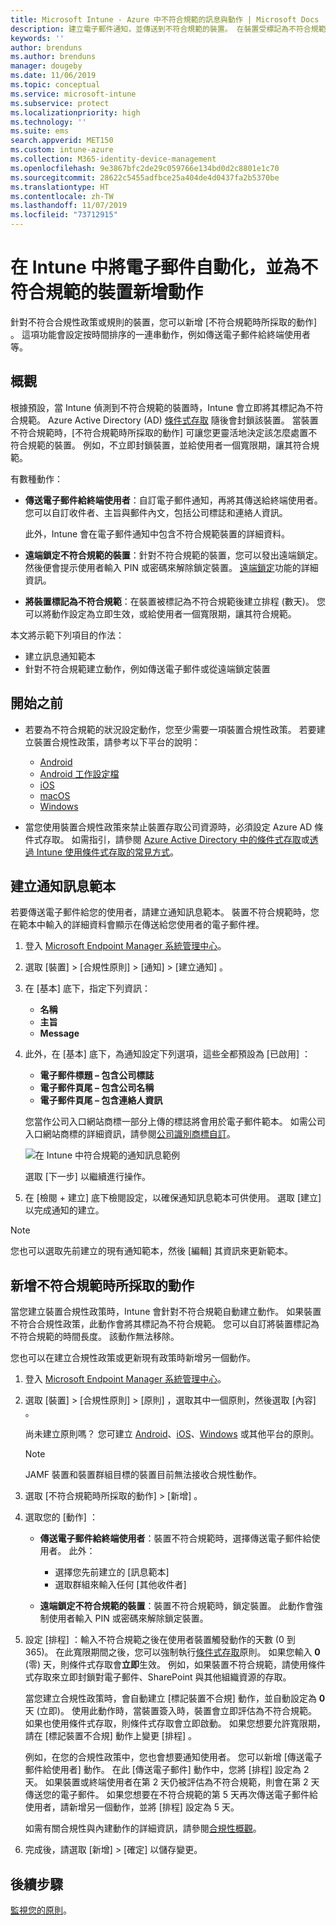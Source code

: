 ```yaml
---
title: Microsoft Intune - Azure 中不符合規範的訊息與動作 | Microsoft Docs
description: 建立電子郵件通知，並傳送到不符合規範的裝置。 在裝置受標記為不符合規範之後新增動作，例如新增寬限期以讓其符合規範，或建立排程來禁止存取，直到裝置符合規範為止。 在 Azure 中使用 Microsoft Intune 來執行。
keywords: ''
author: brenduns
ms.author: brenduns
manager: dougeby
ms.date: 11/06/2019
ms.topic: conceptual
ms.service: microsoft-intune
ms.subservice: protect
ms.localizationpriority: high
ms.technology: ''
ms.suite: ems
search.appverid: MET150
ms.custom: intune-azure
ms.collection: M365-identity-device-management
ms.openlocfilehash: 9e3867bfc2de29c059766e134bd0d2c8801e1c70
ms.sourcegitcommit: 28622c5455adfbce25a404de4d0437fa2b5370be
ms.translationtype: HT
ms.contentlocale: zh-TW
ms.lasthandoff: 11/07/2019
ms.locfileid: "73712915"
---
```

# <a name="automate-email-and-add-actions-for-noncompliant-devices-in-intune"></a>在 Intune 中將電子郵件自動化，並為不符合規範的裝置新增動作

針對不符合合規性政策或規則的裝置，您可以新增 [不符合規範時所採取的動作]  。 這項功能會設定按時間排序的一連串動作，例如傳送電子郵件給終端使用者等。

## <a name="overview"></a>概觀

根據預設，當 Intune 偵測到不符合規範的裝置時，Intune 會立即將其標記為不符合規範。 Azure Active Directory (AD) [條件式存取](https://docs.microsoft.com/azure/active-directory/active-directory-conditional-access-azure-portal) 隨後會封鎖該裝置。 當裝置不符合規範時，[不符合規範時所採取的動作]  可讓您更靈活地決定該怎麼處置不符合規範的裝置。 例如，不立即封鎖裝置，並給使用者一個寬限期，讓其符合規範。

有數種動作：

- **傳送電子郵件給終端使用者**：自訂電子郵件通知，再將其傳送給終端使用者。 您可以自訂收件者、主旨與郵件內文，包括公司標誌和連絡人資訊。

    此外，Intune 會在電子郵件通知中包含不符合規範裝置的詳細資料。

- **遠端鎖定不符合規範的裝置**：針對不符合規範的裝置，您可以發出遠端鎖定。 然後便會提示使用者輸入 PIN 或密碼來解除鎖定裝置。 [遠端鎖定](../remote-actions/device-remote-lock.md)功能的詳細資訊。

- **將裝置標記為不符合規範**：在裝置被標記為不符合規範後建立排程 (數天)。 您可以將動作設定為立即生效，或給使用者一個寬限期，讓其符合規範。

本文將示範下列項目的作法：

- 建立訊息通知範本
- 針對不符合規範建立動作，例如傳送電子郵件或從遠端鎖定裝置


## <a name="before-you-begin"></a>開始之前

- 若要為不符合規範的狀況設定動作，您至少需要一項裝置合規性政策。 若要建立裝置合規性政策，請參考以下平台的說明：

  - [Android](compliance-policy-create-android.md)
  - [Android 工作設定檔](compliance-policy-create-android-for-work.md)
  - [iOS](compliance-policy-create-ios.md)
  - [macOS](compliance-policy-create-mac-os.md)
  - [Windows](compliance-policy-create-windows.md)

- 當您使用裝置合規性政策來禁止裝置存取公司資源時，必須設定 Azure AD 條件式存取。 如需指引，請參閱 [Azure Active Directory 中的條件式存取](https://docs.microsoft.com/azure/active-directory/active-directory-conditional-access-azure-portal)或[透過 Intune 使用條件式存取的常見方式](conditional-access-intune-common-ways-use.md)。

## <a name="create-a-notification-message-template"></a>建立通知訊息範本

若要傳送電子郵件給您的使用者，請建立通知訊息範本。 裝置不符合規範時，您在範本中輸入的詳細資料會顯示在傳送給您使用者的電子郵件裡。

1. 登入 [Microsoft Endpoint Manager 系統管理中心](https://go.microsoft.com/fwlink/?linkid=2109431)。
2. 選取 [裝置]   > [合規性原則]   > [通知]   > [建立通知]  。
3. 在 [基本]  底下，指定下列資訊：

   - **名稱**
   - **主旨**
   - **Message**

4. 此外，在 [基本]  底下，為通知設定下列選項，這些全都預設為 [已啟用]  ：

   - **電子郵件標題 – 包含公司標誌**
   - **電子郵件頁尾 – 包含公司名稱**
   - **電子郵件頁尾 – 包含連絡人資訊**

   您當作公司入口網站商標一部分上傳的標誌將會用於電子郵件範本。 如需公司入口網站商標的詳細資訊，請參閱[公司識別商標自訂](../apps/company-portal-app.md#company-identity-branding-customization)。

   ![在 Intune 中符合規範的通知訊息範例](./media/actions-for-noncompliance/actionsfornoncompliance-1.PNG)

   選取 [下一步]  以繼續進行操作。

5. 在 [檢閱 + 建立]  底下檢閱設定，以確保通知訊息範本可供使用。 選取 [建立]  以完成通知的建立。

> [!NOTE]
> 您也可以選取先前建立的現有通知範本，然後 [編輯]  其資訊來更新範本。

## <a name="add-actions-for-noncompliance"></a>新增不符合規範時所採取的動作

當您建立裝置合規性政策時，Intune 會針對不符合規範自動建立動作。 如果裝置不符合合規性政策，此動作會將其標記為不符合規範。 您可以自訂將裝置標記為不符合規範的時間長度。 該動作無法移除。

您也可以在建立合規性政策或更新現有政策時新增另一個動作。

1. 登入 [Microsoft Endpoint Manager 系統管理中心](https://go.microsoft.com/fwlink/?linkid=2109431)。

2. 選取 [裝置]   > [合規性原則]   > [原則]  ，選取其中一個原則，然後選取 [內容]  。

   尚未建立原則嗎？ 您可建立 [Android](compliance-policy-create-android.md)、[iOS](compliance-policy-create-ios.md)、[Windows](compliance-policy-create-windows.md) 或其他平台的原則。

   > [!NOTE]
   > JAMF 裝置和裝置群組目標的裝置目前無法接收合規性動作。

3. 選取 [不符合規範時所採取的動作]   > [新增]  。

4. 選取您的 [動作]  ：

   - **傳送電子郵件給終端使用者**：裝置不符合規範時，選擇傳送電子郵件給使用者。 此外：
     - 選擇您先前建立的 [訊息範本] 
     - 選取群組來輸入任何 [其他收件者] 

   - **遠端鎖定不符合規範的裝置**：裝置不符合規範時，鎖定裝置。 此動作會強制使用者輸入 PIN 或密碼來解除鎖定裝置。

5. 設定 [排程]  ：輸入不符合規範之後在使用者裝置觸發動作的天數 (0 到 365)。 在此寬限期間之後，您可以強制執行[條件式存取](conditional-access-intune-common-ways-use.md)原則。 如果您輸入 **0** (零) 天，則條件式存取會**立即**生效。 例如，如果裝置不符合規範，請使用條件式存取來立即封鎖對電子郵件、SharePoint 與其他組織資源的存取。

   當您建立合規性政策時，會自動建立 [標記裝置不合規]  動作，並自動設定為 **0** 天 (立即)。 使用此動作時，當裝置簽入時，裝置會立即評估為不符合規範。 如果也使用條件式存取，則條件式存取會立即啟動。 如果您想要允許寬限期，請在 [標記裝置不合規]  動作上變更 [排程]  。

   例如，在您的合規性政策中，您也會想要通知使用者。 您可以新增 [傳送電子郵件給使用者]  動作。 在此 [傳送電子郵件]  動作中，您將 [排程]  設定為 2 天。 如果裝置或終端使用者在第 2 天仍被評估為不符合規範，則會在第 2 天傳送您的電子郵件。 如果您想要在不符合規範的第 5 天再次傳送電子郵件給使用者，請新增另一個動作，並將 [排程]  設定為 5 天。

   如需有關合規性與內建動作的詳細資訊，請參閱[合規性概觀](device-compliance-get-started.md)。

6. 完成後，請選取 [新增]   > [確定]  以儲存變更。

## <a name="next-steps"></a>後續步驟

[監視您的原則](compliance-policy-monitor.md)。
